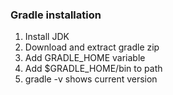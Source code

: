 ### Gradle installation
1. Install JDK
2. Download and extract gradle zip
3. Add GRADLE_HOME variable
4. Add $GRADLE_HOME/bin to path
5. gradle -v shows current version
